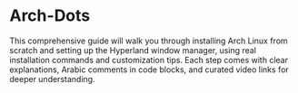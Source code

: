 # Arch-Dots
This comprehensive guide will walk you through installing Arch Linux from scratch and setting up the Hyperland window manager, using real installation commands and customization tips.   Each step comes with clear explanations, Arabic comments in code blocks, and curated video links for deeper understanding.
